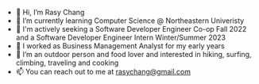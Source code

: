 - 👋 Hi, I’m Rasy Chang
- 🌱 I’m currently learning Computer Science @ Northeastern Univeristy
- 👀 I'm actively seeking a Software Developer Engineer Co-op Fall 2022 and a Software Developer Engineer Intern Winter/Summer 2023
- 🌵 I worked as Business Management Analyst for my early years
- 💓 I’m an outdoor person and food lover and interested in hiking, surfing, climbing, traveling and cooking
- 📫 You can reach out to me at rasychang@gmail.com

<!---
rasychang/rasychang is a ✨ special ✨ repository because its `README.md` (this file) appears on your GitHub profile.
You can click the Preview link to take a look at your changes.
--->
